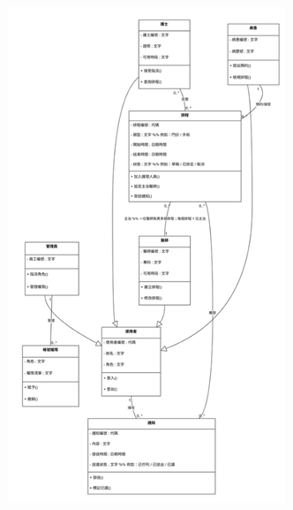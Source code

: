 ![UML類別圖](https://github.com/renhao1203/project/blob/main/UML%E9%A1%9E%E5%88%A5%E5%9C%96(%E6%B8%AC%E8%A9%A6).png)
